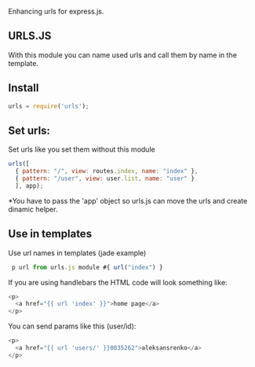 
Enhancing urls for express.js.

## URLS.JS

With this module you can name used urls and call them by name in the template.

## Install

```js
urls = require('urls');
```

## Set urls:

Set urls like you set them without this module

```js
urls([ 
  { pattern: "/", view: routes.index, name: "index" },
  { pattern: "/user", view: user.list, name: "user" }
  ], app);
```

*You have to pass the 'app' object so urls.js can move the urls and create dinamic helper.


## Use in templates 

Use url names in templates (jade example)

```js
 p url from urls.js module #{ url("index") }
```

If you are using handlebars the HTML code will look something like:
```js
<p>
  <a href="{{ url 'index' }}">home page</a>
</p>
```

You can send params like this (user/id):
```js
<p>
  <a href="{{ url 'users/' }}0035262">aleksansrenko</a>
</p>
```
